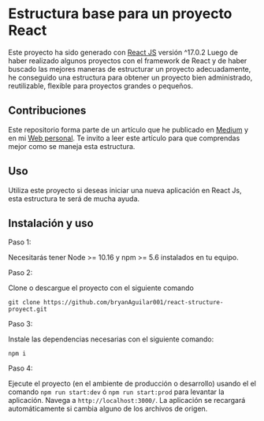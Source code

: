 # Estructura base para un proyecto React

Este proyecto ha sido generado con [React JS](https://es.reactjs.org/) versión ^17.0.2 Luego de haber realizado algunos proyectos con el framework de React y de haber buscado las mejores maneras de estructurar un proyecto adecuadamente, he conseguido una estructura para obtener un proyecto bien administrado, reutilizable, flexible para proyectos grandes o pequeños.

## Contribuciones

Este repositorio forma parte de un artículo que he publicado en [Medium](https://bryanaguilar6174.medium.com/estructura-base-para-proyectos-de-react-f4df35aa36dc) y en mi [Web personal](https://www.bryan-aguilar.com/blog/react-structure). Te invito a leer este artículo para que comprendas mejor como se maneja esta estructura.

## Uso

Utiliza este proyecto si deseas iniciar una nueva aplicación en React Js, esta estructura te será de mucha ayuda.

## Instalación y uso

Paso 1:

Necesitarás tener Node >= 10.16 y npm >= 5.6 instalados en tu equipo.

Paso 2:

Clone o descargue el proyecto con el siguiente comando

```
git clone https://github.com/bryanAguilar001/react-structure-proyect.git
```

Paso 3:

Instale las dependencias necesarias con el siguiente comando:

```
npm i
```

Paso 4:

Ejecute el proyecto (en el ambiente de producción o desarrollo) usando el el comando `npm run start:dev` ó `npm run start:prod` para levantar la aplicación. Navega a `http://localhost:3000/`. La aplicación se recargará automáticamente si cambia alguno de los archivos de origen.
